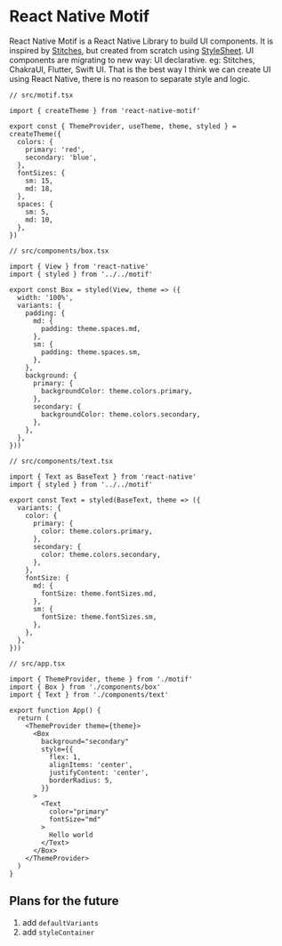 # React Native Motif

React Native Motif is a React Native Library to build UI components. It is inspired by [Stitches](https://stitches.dev/), but created from scratch using [StyleSheet](https://reactnative.dev/docs/stylesheet).
UI components are migrating to new way: UI declarative. eg: Stitches, ChakraUI, Flutter, Swift UI.
That is the best way I think we can create UI using React Native, there is no reason to separate style and logic.

```tsx
// src/motif.tsx

import { createTheme } from 'react-native-motif'

export const { ThemeProvider, useTheme, theme, styled } = createTheme({
  colors: {
    primary: 'red',
    secondary: 'blue',
  },
  fontSizes: {
    sm: 15,
    md: 18,
  },
  spaces: {
    sm: 5,
    md: 10,
  },
})
```

```tsx
// src/components/box.tsx

import { View } from 'react-native'
import { styled } from '../../motif'

export const Box = styled(View, theme => ({
  width: '100%',
  variants: {
    padding: {
      md: {
        padding: theme.spaces.md,
      },
      sm: {
        padding: theme.spaces.sm,
      },
    },
    background: {
      primary: {
        backgroundColor: theme.colors.primary,
      },
      secondary: {
        backgroundColor: theme.colors.secondary,
      },
    },
  },
}))
```

```tsx
// src/components/text.tsx

import { Text as BaseText } from 'react-native'
import { styled } from '../../motif'

export const Text = styled(BaseText, theme => ({
  variants: {
    color: {
      primary: {
        color: theme.colors.primary,
      },
      secondary: {
        color: theme.colors.secondary,
      },
    },
    fontSize: {
      md: {
        fontSize: theme.fontSizes.md,
      },
      sm: {
        fontSize: theme.fontSizes.sm,
      },
    },
  },
}))
```

```tsx
// src/app.tsx

import { ThemeProvider, theme } from './motif'
import { Box } from './components/box'
import { Text } from './components/text'

export function App() {
  return (
    <ThemeProvider theme={theme}>
      <Box
        background="secondary"
        style={{
          flex: 1,
          alignItems: 'center',
          justifyContent: 'center',
          borderRadius: 5,
        }}
      >
        <Text
          color="primary"
          fontSize="md"
        >
          Hello world
        </Text>
      </Box>
    </ThemeProvider>
  )
}
```

## Plans for the future

1. add `defaultVariants`
2. add `styleContainer`
